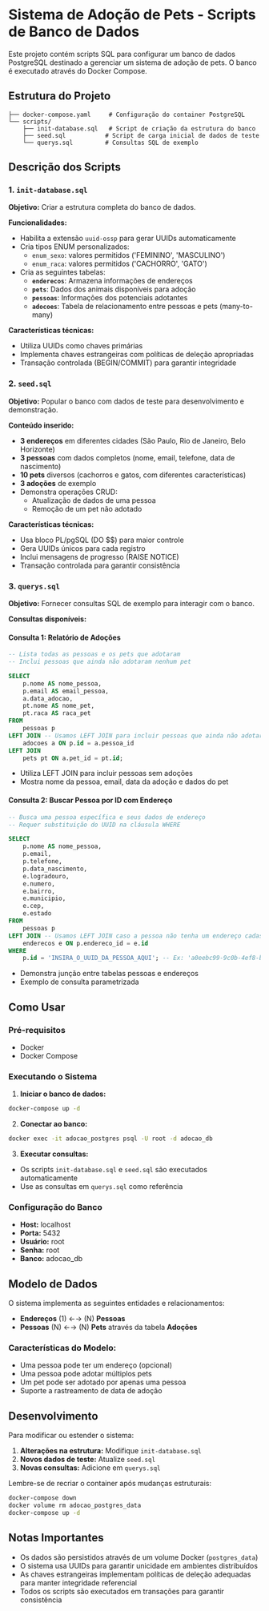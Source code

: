 # Sistema de Adoção de Pets - Scripts de Banco de Dados

Este projeto contém scripts SQL para configurar um banco de dados PostgreSQL destinado a gerenciar um sistema de adoção de pets. O banco é executado através do Docker Compose.

## Estrutura do Projeto

```
├── docker-compose.yaml     # Configuração do container PostgreSQL
└── scripts/
    ├── init-database.sql   # Script de criação da estrutura do banco
    ├── seed.sql           # Script de carga inicial de dados de teste
    └── querys.sql         # Consultas SQL de exemplo
```

## Descrição dos Scripts

### 1. `init-database.sql`
**Objetivo:** Criar a estrutura completa do banco de dados.

**Funcionalidades:**
- Habilita a extensão `uuid-ossp` para gerar UUIDs automaticamente
- Cria tipos ENUM personalizados:
  - `enum_sexo`: valores permitidos ('FEMININO', 'MASCULINO')
  - `enum_raca`: valores permitidos ('CACHORRO', 'GATO')
- Cria as seguintes tabelas:
  - **`enderecos`**: Armazena informações de endereços
  - **`pets`**: Dados dos animais disponíveis para adoção
  - **`pessoas`**: Informações dos potenciais adotantes
  - **`adocoes`**: Tabela de relacionamento entre pessoas e pets (many-to-many)

**Características técnicas:**
- Utiliza UUIDs como chaves primárias
- Implementa chaves estrangeiras com políticas de deleção apropriadas
- Transação controlada (BEGIN/COMMIT) para garantir integridade

### 2. `seed.sql`
**Objetivo:** Popular o banco com dados de teste para desenvolvimento e demonstração.

**Conteúdo inserido:**
- **3 endereços** em diferentes cidades (São Paulo, Rio de Janeiro, Belo Horizonte)
- **3 pessoas** com dados completos (nome, email, telefone, data de nascimento)
- **10 pets** diversos (cachorros e gatos, com diferentes características)
- **3 adoções** de exemplo
- Demonstra operações CRUD:
  - Atualização de dados de uma pessoa
  - Remoção de um pet não adotado

**Características técnicas:**
- Usa bloco PL/pgSQL (DO $$) para maior controle
- Gera UUIDs únicos para cada registro
- Inclui mensagens de progresso (RAISE NOTICE)
- Transação controlada para garantir consistência

### 3. `querys.sql`
**Objetivo:** Fornecer consultas SQL de exemplo para interagir com o banco.

**Consultas disponíveis:**

#### Consulta 1: Relatório de Adoções
```sql
-- Lista todas as pessoas e os pets que adotaram
-- Inclui pessoas que ainda não adotaram nenhum pet

SELECT
    p.nome AS nome_pessoa,
    p.email AS email_pessoa,
    a.data_adocao,
    pt.nome AS nome_pet,
    pt.raca AS raca_pet
FROM
    pessoas p
LEFT JOIN -- Usamos LEFT JOIN para incluir pessoas que ainda não adotaram
    adocoes a ON p.id = a.pessoa_id
LEFT JOIN
    pets pt ON a.pet_id = pt.id;
```
- Utiliza LEFT JOIN para incluir pessoas sem adoções
- Mostra nome da pessoa, email, data da adoção e dados do pet

#### Consulta 2: Buscar Pessoa por ID com Endereço
```sql
-- Busca uma pessoa específica e seus dados de endereço
-- Requer substituição do UUID na cláusula WHERE

SELECT
    p.nome AS nome_pessoa,
    p.email,
    p.telefone,
    p.data_nascimento,
    e.logradouro,
    e.numero,
    e.bairro,
    e.municipio,
    e.cep,
    e.estado
FROM
    pessoas p
LEFT JOIN -- Usamos LEFT JOIN caso a pessoa não tenha um endereço cadastrado
    enderecos e ON p.endereco_id = e.id
WHERE
    p.id = 'INSIRA_O_UUID_DA_PESSOA_AQUI'; -- Ex: 'a0eebc99-9c0b-4ef8-bb6d-6bb9bd380a11'
```
- Demonstra junção entre tabelas pessoas e endereços
- Exemplo de consulta parametrizada

## Como Usar

### Pré-requisitos
- Docker
- Docker Compose

### Executando o Sistema

1. **Iniciar o banco de dados:**
```bash
docker-compose up -d
```

2. **Conectar ao banco:**
```bash
docker exec -it adocao_postgres psql -U root -d adocao_db
```

3. **Executar consultas:**
- Os scripts `init-database.sql` e `seed.sql` são executados automaticamente
- Use as consultas em `querys.sql` como referência

### Configuração do Banco
- **Host:** localhost
- **Porta:** 5432
- **Usuário:** root
- **Senha:** root
- **Banco:** adocao_db

## Modelo de Dados

O sistema implementa as seguintes entidades e relacionamentos:

- **Endereços** (1) ←→ (N) **Pessoas**
- **Pessoas** (N) ←→ (N) **Pets** através da tabela **Adoções**

### Características do Modelo:
- Uma pessoa pode ter um endereço (opcional)
- Uma pessoa pode adotar múltiplos pets
- Um pet pode ser adotado por apenas uma pessoa
- Suporte a rastreamento de data de adoção

## Desenvolvimento

Para modificar ou estender o sistema:

1. **Alterações na estrutura:** Modifique `init-database.sql`
2. **Novos dados de teste:** Atualize `seed.sql`
3. **Novas consultas:** Adicione em `querys.sql`

Lembre-se de recriar o container após mudanças estruturais:
```bash
docker-compose down
docker volume rm adocao_postgres_data
docker-compose up -d
```

## Notas Importantes

- Os dados são persistidos através de um volume Docker (`postgres_data`)
- O sistema usa UUIDs para garantir unicidade em ambientes distribuídos
- As chaves estrangeiras implementam políticas de deleção adequadas para manter integridade referencial
- Todos os scripts são executados em transações para garantir consistência